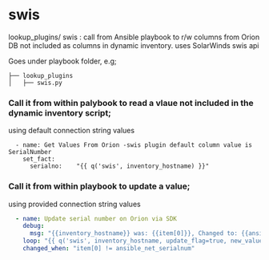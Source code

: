 # swis
lookup_plugins/ swis : call from Ansible playbook to r/w columns from Orion DB not included as columns in dynamic inventory. uses SolarWinds swis api

Goes under playbook folder, e.g;
```Playbooks
├── lookup_plugins
│   ├── swis.py
```

### Call it from within palybook to read a vlaue not included in the dynamic inventory script;
using default connection string values
```
  - name: Get Values From Orion -swis plugin default column value is SerialNumber
    set_fact: 
      serialno:    "{{ q('swis', inventory_hostname) }}"
```

### Call it from within playbook to update a value;
  using provided connection string values
```yaml
  - name: Update serial number on Orion via SDK
    debug: 
      msg: "{{inventory_hostname}} was: {{item[0]}}, Changed to: {{ansible_net_serialnum}}"
    loop: "{{ q('swis', inventory_hostname, update_flag=true, new_value= ansible_net_serialnum, user_id=orion_user, passwd=orion_pass) }}"
    changed_when: "item[0] != ansible_net_serialnum"
```
